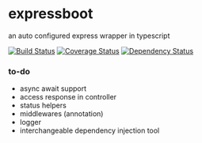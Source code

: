 # expressboot
an auto configured express wrapper in typescript

[![Build Status](https://travis-ci.org/scokmen/expressboot.svg?branch=master)](https://travis-ci.org/scokmen/expressboot)
[![Coverage Status](https://coveralls.io/repos/github/scokmen/expressboot/badge.svg?branch=master)](https://coveralls.io/github/scokmen/expressboot?branch=master)
[![Dependency Status](https://david-dm.org/scokmen/expressboot/status.svg)](https://david-dm.org/scokmen/expressboot)

### to-do

 - async await support
 - access response in controller
 - status helpers
 - middlewares (annotation)
 - logger
 - interchangeable dependency injection tool
